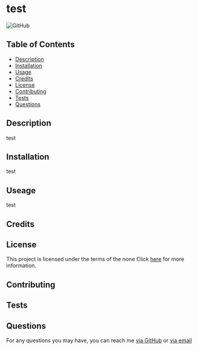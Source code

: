 # test
![GitHub](https://img.shields.io/github/license/test/test)
## Table of Contents

* [Description](#description)
* [Installation](#installation)
* [Usage](#usage)
* [Credits](#credits)
* [License](#license)
* [Contributing](#contributing)
* [Tests](#tests)
* [Questions](#questions)

## Description

test

## Installation

test

## Useage

test

## Credits



## License

This project is licensed under the terms of the none
Click [here](LICENSE.md) for more information.

## Contributing



## Tests



## Questions

For any questions you may have, you can reach me [via GitHub](https://github.com/test) or [via email](mailto:test) 
